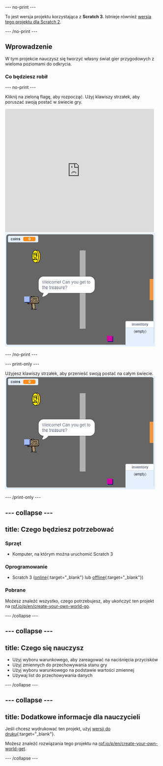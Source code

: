 \--- no-print \---

To jest wersja projektu korzystająca z **Scratch 3**. Istnieje również [wersja tego projektu dla Scratch 2](https://projects.raspberrypi.org/en/projects/create-your-own-world-scratch2).

\--- /no-print \---

## Wprowadzenie

W tym projekcie nauczysz się tworzyć własny świat gier przygodowych z wieloma poziomami do odkrycia.

### Co będziesz robił

\--- no-print \---

Kliknij na zieloną flagę, aby rozpocząć. Użyj klawiszy strzałek, aby poruszać swoją postać w świecie gry.

<div class="scratch-preview">
  <iframe allowtransparency="true" width="485" height="402" src="https://scratch.mit.edu/projects/embed/258757783/?autostart=false" frameborder="0" scrolling="no"></iframe>
  <img src="images/showcase.png">
</div>

\--- /no-print \---

\--- print-only \---

Użyjesz klawiszy strzałek, aby przenieść swoją postać na całym świecie. ![showcase.png](images/showcase.png)

\--- /print-only \---

## \--- collapse \---

## title: Czego będziesz potrzebować

### Sprzęt

- Komputer, na którym można uruchomić Scratch 3

### Oprogramowanie

- Scratch 3 ([online](http://rpf.io/scratchon){:target="_blank"} lub [offline](http://rpf.io/scratchoff){:target="_blank"})

### Pobrane

Możesz znaleźć wszystko, czego potrzebujesz, aby ukończyć ten projekt na [rpf.io/p/en/create-your-own-world-go](https://rpf.io/p/en/create-your-own-world-go).

\--- /collapse \---

## \--- collapse \---

## title: Czego się nauczysz

- Użyj wyboru warunkowego, aby zareagować na naciśnięcia przycisków
- Użyj zmiennych do przechowywania stanu gry
- Użyj wyboru warunkowego na podstawie wartości zmiennej
- Używaj list do przechowywania danych

\--- /collapse \---

## \--- collapse \---

## title: Dodatkowe informacje dla nauczycieli

Jeśli chcesz wydrukować ten projekt, użyj [wersji do druku](https://projects.raspberrypi.org/en/projects/create-your-own-world/print){:target="_blank"}.

Możesz znaleźć rozwiązania tego projektu na [rpf.io/p/en/create-your-own-world-get](https://rpf.io/p/en/create-your-own-world-get).

\--- /collapse \---